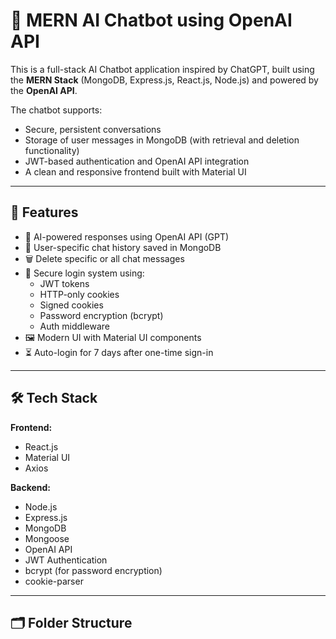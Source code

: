 # 🧠 MERN AI Chatbot using OpenAI API

This is a full-stack AI Chatbot application inspired by ChatGPT, built using the **MERN Stack** (MongoDB, Express.js, React.js, Node.js) and powered by the **OpenAI API**.

The chatbot supports:
- Secure, persistent conversations
- Storage of user messages in MongoDB (with retrieval and deletion functionality)
- JWT-based authentication and OpenAI API integration
- A clean and responsive frontend built with Material UI
---

## 🚀 Features

- 🤖 AI-powered responses using OpenAI API (GPT)
- 💬 User-specific chat history saved in MongoDB
- 🗑️ Delete specific or all chat messages
- 🔐 Secure login system using:
  - JWT tokens
  - HTTP-only cookies
  - Signed cookies
  - Password encryption (bcrypt)
  - Auth middleware
- 🖼️ Modern UI with Material UI components
- ⏳ Auto-login for 7 days after one-time sign-in

---

## 🛠️ Tech Stack

**Frontend:**
- React.js
- Material UI
- Axios

**Backend:**
- Node.js
- Express.js
- MongoDB
- Mongoose
- OpenAI API
- JWT Authentication
- bcrypt (for password encryption)
- cookie-parser

---

## 🗂️ Folder Structure

